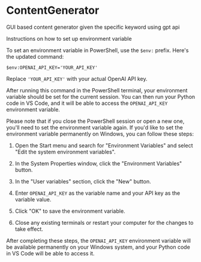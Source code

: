# ContentGenerator
GUI based content generator given the specific keyword using gpt api

Instructions on how to set up environment variable

To set an environment variable in PowerShell, use the `$env:` prefix. Here's the updated command:

```shell
$env:OPENAI_API_KEY='YOUR_API_KEY'
```

Replace `'YOUR_API_KEY'` with your actual OpenAI API key.

After running this command in the PowerShell terminal, your environment variable should be set for the current session. You can then run your Python code in VS Code, and it will be able to access the `OPENAI_API_KEY` environment variable.

Please note that if you close the PowerShell session or open a new one, you'll need to set the environment variable again. If you'd like to set the environment variable permanently on Windows, you can follow these steps:

1. Open the Start menu and search for "Environment Variables" and select "Edit the system environment variables".

2. In the System Properties window, click the "Environment Variables" button.

3. In the "User variables" section, click the "New" button.

4. Enter `OPENAI_API_KEY` as the variable name and your API key as the variable value.

5. Click "OK" to save the environment variable.

6. Close any existing terminals or restart your computer for the changes to take effect.

After completing these steps, the `OPENAI_API_KEY` environment variable will be available permanently on your Windows system, and your Python code in VS Code will be able to access it.
